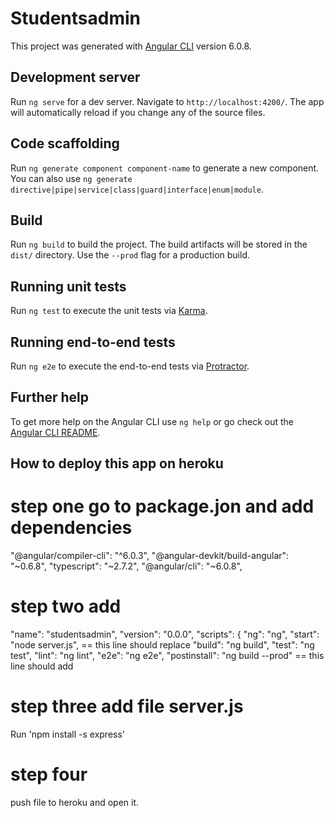 # Studentsadmin

This project was generated with [Angular CLI](https://github.com/angular/angular-cli) version 6.0.8.

## Development server

Run `ng serve` for a dev server. Navigate to `http://localhost:4200/`. The app will automatically reload if you change any of the source files.

## Code scaffolding

Run `ng generate component component-name` to generate a new component. You can also use `ng generate directive|pipe|service|class|guard|interface|enum|module`.

## Build

Run `ng build` to build the project. The build artifacts will be stored in the `dist/` directory. Use the `--prod` flag for a production build.

## Running unit tests

Run `ng test` to execute the unit tests via [Karma](https://karma-runner.github.io).

## Running end-to-end tests

Run `ng e2e` to execute the end-to-end tests via [Protractor](http://www.protractortest.org/).

## Further help

To get more help on the Angular CLI use `ng help` or go check out the [Angular CLI README](https://github.com/angular/angular-cli/blob/master/README.md).

## How to deploy this app on heroku

# step one go to package.jon and add dependencies

"@angular/compiler-cli": "^6.0.3",
    "@angular-devkit/build-angular": "~0.6.8",
    "typescript": "~2.7.2",
    "@angular/cli": "~6.0.8",
    
# step two add
"name": "studentsadmin",
  "version": "0.0.0",
  "scripts": {
    "ng": "ng",
    "start": "node server.js", == this line should replace
    "build": "ng build",
    "test": "ng test",
    "lint": "ng lint",
    "e2e": "ng e2e",
    "postinstall": "ng build --prod" == this line should add 

# step three add file server.js

Run 'npm install -s express'

# step four

push file to heroku
and open it.
